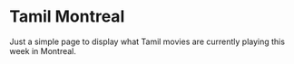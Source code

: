 # Tamil Montreal

Just a simple page to display what Tamil movies are currently playing this week in Montreal.